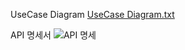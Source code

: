 UseCase Diagram
[UseCase Diagram.txt](https://github.com/watual/spartaAssignment/files/15343633/UseCase.Diagram.txt)

API 명세서
![API 명세](https://github.com/watual/spartaAssignment/assets/48233467/6865f088-2591-4bbf-980b-2299715f238f)
